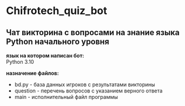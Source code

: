 # Chifrotech_quiz_bot

## Чат викторина с вопросами на знание языка Python начального уровня <br> 

**язык на котором написан бот:** <br>
Python 3.10

__назначение файлов:__ <br>
* bd.py - база данных игроков с результатами викторины <br>
* question - перечень вопросов с указанием верного ответа <br>
* main - исполнительный файл программы <br>

